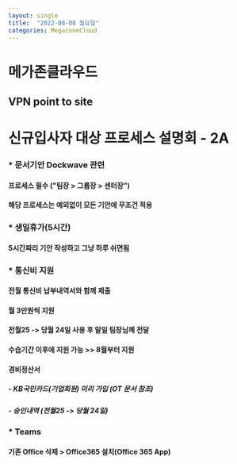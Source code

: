 ```yaml
---
layout: single
title:  "2022-08-08 월요일"
categories: MegazoneCloud
---
```


# 메가존클라우드

## VPN point to site
 

# 신규입사자 대상 프로세스 설명회 - 2A


### * 문서기안 Dockwave 관련

#### 프로세스 필수 ("팀장 > 그룹장 > 센터장")
#### 해당 프로세스는 예외없이 모든 기안에 무조건 적용


### * 생일휴가(5시간)

#### 5시간짜리 기안 작성하고 그냥 하루 쉬면됨


### * 통신비 지원

#### 전월 통신비 납부내역서와 함께 제출
#### 월 3만원씩 지원
#### 전월25 -> 당월 24일 사용 후 말일 팀장님께 전달
#### 수습기간 이후에 지원 가능 >> 8월부터 지원
#### 경비정산서
##### - KB국민카드(기업회원) 미리 가입 (OT 문서 참조)
##### - 승인내역 (전월25 -> 당월 24일)

### * Teams

#### 기존 Office 삭제 > Office365 설치(Office 365 App)